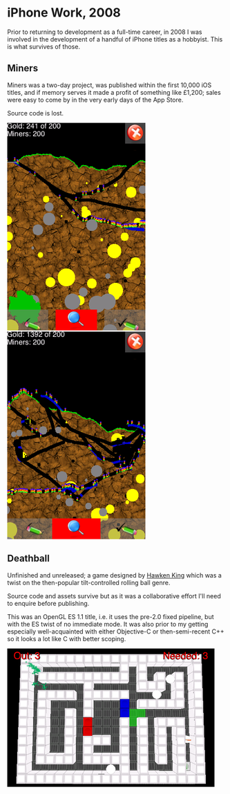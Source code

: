 # iPhone Work, 2008

Prior to returning to development as a full-time career, in 2008 I was involved in the development of a handful of iPhone titles as a hobbyist. This is what survives of those.

## Miners

Miners was a two-day project, was published within the first 10,000 iOS titles, and if memory serves it made a profit of something like £1,200; sales were easy to come by in the very early days of the App Store.

Source code is lost.

![Screenshot of 17/11/2008](Media/Miners/Screenshot%202008-11-17%2023_58_04%20+0000-1.png)
![Screenshot of 22/11/2008](Media/Miners/Screenshot%202008.11.22%2015.02.16.png)

## Deathball

Unfinished and unreleased; a game designed by [Hawken King](http://www.hawkenking.com) which was a twist on the then-popular tilt-controlled rolling ball genre.

Source code and assets survive but as it was a collaborative effort I'll need to enquire before publishing.

This was an OpenGL ES 1.1 title, i.e. it uses the pre-2.0 fixed pipeline, but with the ES twist of no immediate mode. It was also prior to my getting especially well-acquainted with either Objective-C or then-semi-recent C++ so it looks a lot like C with better scoping.

![Screenshot of 18/11/2008](Media/Deathball/Screenshot%202008-11-18%2008_36_52%20+0000-1.png)
